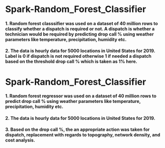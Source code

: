 # Spark-Random_Forest_Classifier

#### 1. Random forest classsifier was used on a dataset of 40 million rows to classify whether a dispatch is required or not. A dispatch is whether a technician would be required by predicting drop call % using weather parameters like temperature, precipitation, humidity etc.
#### 2. The data is hourly data for 5000 locations in United States for 2019. Label is 0 if dispatch is not required otherwise 1 if needed a dispatch based on the threshold drop call % which is taken as 1% here.

# Spark-Random_Forest_Classifier

#### 1. Random forest regressor was used on a dataset of 40 million rows to predict drop call % using weather parameters like temperature, precipitation, humidity etc.
#### 2. The data is hourly data for 5000 locations in United States for 2019.
#### 3. Based on the drop call %, the an appropriate action was taken for dispatch, replacement with regards to topography, network density, and cost analysis.
